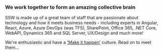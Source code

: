 ### ​​​​​​​​​​​​​​​​​​​​​​​​​​​​​​​​​We work together to form an amazing collective brain​​

SSW is made up of a great team of staff that are passionate about technology and how it meets business needs - including experts in Angular, React, Azure, Azure DevOps (was TFS), SharePoint, Office 365, .NET Core, WebAPI, Dynamics 365 and SQL Server,​ UX/Design and much more!

We're enthusiastic and have a ['Make it happen'](https://www.ssw.com.au/ssw/Company/Culture/) culture. ​​Read on to meet them...​

